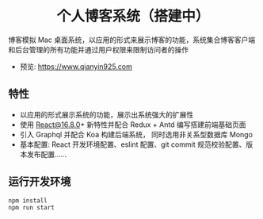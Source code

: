 <h1 align="center">个人博客系统（搭建中）</h1>

博客模拟 Mac 桌面系统，以应用的形式来展示博客的功能，系统集合博客客户端和后台管理的所有功能并通过用户权限来限制访问者的操作

- 预览: https://www.qianyin925.com

## 特性

- 以应用的形式展示系统的功能，展示出系统强大的扩展性
- 使用 React@16.8.0+ 新特性并配合 Redux + Antd 编写搭建前端基础页面
- 引入 Graphql 并配合 Koa 构建后端系统， 同时选用非关系型数据库 Mongo
- 基本配置: React 开发环境配置、eslint 配置、git commit 规范校验配置、版本发布配置......

## 运行开发环境

```shell
npm install
npm run start
```

